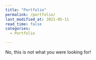 ```yaml
---
title: "Portfolio"
permalink: /portfolio/
last_modified_at: 2021-05-11
read_time: false
categories:
  - Portfolio

---
```

No, this is not what you were looking for!